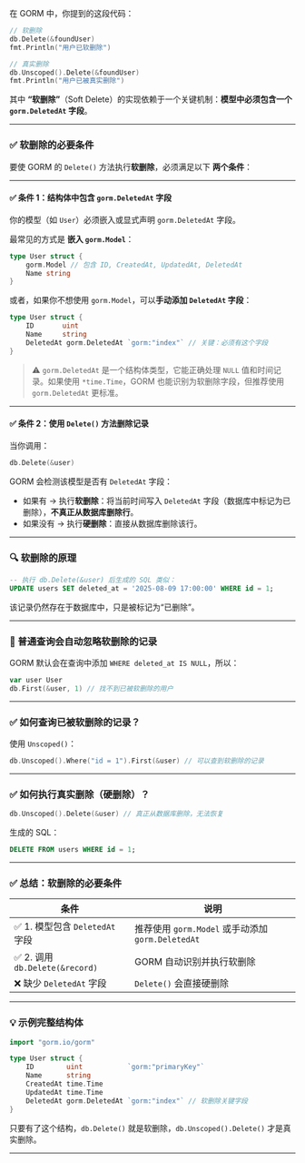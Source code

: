 在 GORM 中，你提到的这段代码：

```go
// 软删除
db.Delete(&foundUser)
fmt.Println("用户已软删除")

// 真实删除
db.Unscoped().Delete(&foundUser)
fmt.Println("用户已被真实删除")
```

其中 **“软删除”**（Soft Delete）的实现依赖于一个关键机制：**模型中必须包含一个 `gorm.DeletedAt` 字段**。

---

### ✅ 软删除的必要条件

要使 GORM 的 `Delete()` 方法执行**软删除**，必须满足以下 **两个条件**：

---

#### ✅ 条件 1：结构体中包含 `gorm.DeletedAt` 字段

你的模型（如 `User`）必须嵌入或显式声明 `gorm.DeletedAt` 字段。

最常见的方式是 **嵌入 `gorm.Model`**：

```go
type User struct {
    gorm.Model // 包含 ID, CreatedAt, UpdatedAt, DeletedAt
    Name string
}
```

或者，如果你不想使用 `gorm.Model`，可以**手动添加 `DeletedAt` 字段**：

```go
type User struct {
    ID       uint
    Name     string
    DeletedAt gorm.DeletedAt `gorm:"index"` // 关键：必须有这个字段
}
```

> ⚠️ `gorm.DeletedAt` 是一个结构体类型，它能正确处理 `NULL` 值和时间记录。如果使用 `*time.Time`，GORM 也能识别为软删除字段，但推荐使用 `gorm.DeletedAt` 更标准。

---

#### ✅ 条件 2：使用 `Delete()` 方法删除记录

当你调用：

```go
db.Delete(&user)
```

GORM 会检测该模型是否有 `DeletedAt` 字段：

- 如果有 → 执行**软删除**：将当前时间写入 `DeletedAt` 字段（数据库中标记为已删除），**不真正从数据库删除行**。
- 如果没有 → 执行**硬删除**：直接从数据库删除该行。

---

### 🔍 软删除的原理

```sql
-- 执行 db.Delete(&user) 后生成的 SQL 类似：
UPDATE users SET deleted_at = '2025-08-09 17:00:00' WHERE id = 1;
```

该记录仍然存在于数据库中，只是被标记为“已删除”。

---

### 🚫 普通查询会自动忽略软删除的记录

GORM 默认会在查询中添加 `WHERE deleted_at IS NULL`，所以：

```go
var user User
db.First(&user, 1) // 找不到已被软删除的用户
```

---

### ✅ 如何查询已被软删除的记录？

使用 `Unscoped()`：

```go
db.Unscoped().Where("id = 1").First(&user) // 可以查到软删除的记录
```

---

### ✅ 如何执行真实删除（硬删除）？

```go
db.Unscoped().Delete(&user) // 真正从数据库删除，无法恢复
```

生成的 SQL：

```sql
DELETE FROM users WHERE id = 1;
```

---

### ✅ 总结：软删除的必要条件

| 条件 | 说明 |
|------|------|
| ✅ 1. 模型包含 `DeletedAt` 字段 | 推荐使用 `gorm.Model` 或手动添加 `gorm.DeletedAt` |
| ✅ 2. 调用 `db.Delete(&record)` | GORM 自动识别并执行软删除 |
| ❌ 缺少 `DeletedAt` 字段 | `Delete()` 会直接硬删除 |

---

### 💡 示例完整结构体

```go
import "gorm.io/gorm"

type User struct {
    ID        uint           `gorm:"primaryKey"`
    Name      string
    CreatedAt time.Time
    UpdatedAt time.Time
    DeletedAt gorm.DeletedAt `gorm:"index"` // 软删除关键字段
}
```

只要有了这个结构，`db.Delete()` 就是软删除，`db.Unscoped().Delete()` 才是真实删除。

---